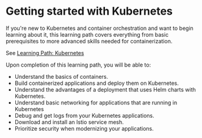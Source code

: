 # Getting started with Kubernetes

If you're new to Kubernetes and container orchestration and want to begin learning about it, this learning path covers everything from basic prerequisites to more advanced skills needed for containerization.

See [Learning Path: Kubernetes](https://developer.ibm.com/series/kubernetes-learning-path/)

Upon completion of this learning path, you will be able to:

- Understand the basics of containers.
- Build containerized applications and deploy them on Kubernetes.
- Understand the advantages of a deployment that uses Helm charts with Kubernetes.
- Understand basic networking for applications that are running in Kubernetes
- Debug and get logs from your Kubernetes applications.
- Download and install an Istio service mesh.
- Prioritize security when modernizing your applications.